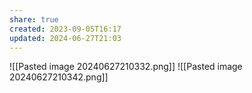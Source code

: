 ```yaml
---
share: true
created: 2023-09-05T16:17
updated: 2024-06-27T21:03
---
```

![[Pasted image 20240627210332.png]]
![[Pasted image 20240627210342.png]]